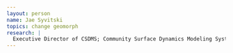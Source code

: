 ```yaml
---
layout: person
name: Jae Syvitski
topics: change geomorph
research: |
  Executive Director of CSDMS; Community Surface Dynamics Modeling System. Sediment transport, oceanography, marine geophysics, numerical modeling (climate-ice-water-sediment interactions)
---
```

